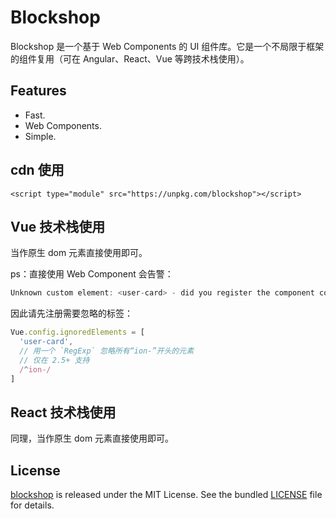 # Blockshop

Blockshop 是一个基于 Web Components 的 UI 组件库。它是一个不局限于框架的组件复用（可在 Angular、React、Vue 等跨技术栈使用）。


## Features

- Fast.
- Web Components.
- Simple.

## cdn 使用

```
<script type="module" src="https://unpkg.com/blockshop"></script>
```

## Vue 技术栈使用

当作原生 dom 元素直接使用即可。

ps：直接使用 Web Component 会告警：
```js
Unknown custom element: <user-card> - did you register the component correctly? For recursive components, make sure to provide the "name" option.
```

因此请先注册需要忽略的标签：

```js
Vue.config.ignoredElements = [
  'user-card',
  // 用一个 `RegExp` 忽略所有“ion-”开头的元素
  // 仅在 2.5+ 支持
  /^ion-/
]
```

## React 技术栈使用


同理，当作原生 dom 元素直接使用即可。


## License

[blockshop](https://github.com/allan2coder/blockshop) is released
under the MIT License. See the bundled [LICENSE](./LICENSE) file for details.
